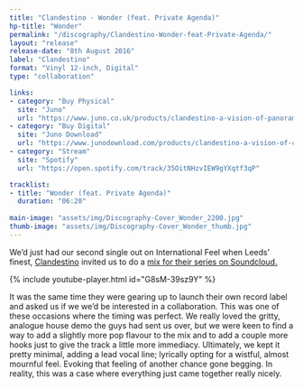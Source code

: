 ```yaml
---
title: "Clandestino - Wonder (feat. Private Agenda)"
hp-title: "Wonder"
permalink: "/discography/Clandestino-Wonder-feat-Private-Agenda/"
layout: "release"
release-date: "8th August 2016"
label: "Clandestino"
format: "Vinyl 12-inch, Digital"
type: "collaboration"

links:
- category: "Buy Physical"
  site: "Juno"
  url: "https://www.juno.co.uk/products/clandestino-a-vision-of-panorama-clan-001/616253-01/"
- category: "Buy Digital"
  site: "Juno Download"
  url: "https://www.junodownload.com/products/clandestino-a-vision-of-clandestino-label-sampler/3169051-02/"
- category: "Stream"
  site: "Spotify"
  url: "https://open.spotify.com/track/35OitNHzvIEW9gYXqtf3qP"

tracklist:
- title: "Wonder (feat. Private Agenda)"
  duration: "06:20"
  
main-image: "assets/img/Discography-Cover_Wonder_2200.jpg"
thumb-image: "assets/img/Discography-Cover_Wonder_thumb.jpg"
---
```


We’d just had our second single out on International Feel when Leeds’ finest, [Clandestino](https://soundcloud.com/clandestinomusic) invited us to do a [mix for their series on Soundcloud.](https://soundcloud.com/clandestinomusic/clandestino-068-private-agenda)

{% include youtube-player.html id="G8sM-39sz9Y" %}

It was the same time they were gearing up to launch their own record label and asked us if we we’d be interested in a collaboration. This was one of these occasions where the timing was perfect. We really loved the gritty, analogue house demo the guys had sent us over, but we were keen to find a way to add a slightly more pop flavour to the mix and to add a couple more hooks just to give the track a little more immediacy. Ultimately, we kept it pretty minimal, adding a lead vocal line; lyrically opting for a wistful, almost mournful feel. Evoking that feeling of another chance gone begging. In reality, this was a case where everything just came together really nicely.